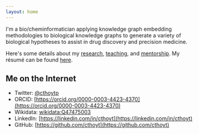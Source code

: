 ```yaml
---
layout: home
---
```

I'm a bio/cheminformatician applying knowledge graph embedding methodologies to
biological knowledge graphs to generate a variety of biological hypotheses to
assist in drug discovery and precision medicine.

Here's some details about my [research](/research.md), [teaching](/teaching.md),
and [mentorship](/mentorship.md). My résumé can be found [here](https://github.com/cthoyt/resume/raw/master/main.pdf).

## Me on the Internet

- Twitter: [@cthoytp](https://twitter.com/cthoytp)
- ORCID: [https://orcid.org/0000-0003-4423-4370](https://orcid.org/0000-0003-4423-4370)
- Wikidata: [wikidata:Q47475003](https://www.wikidata.org/wiki/Q47475003)
- LinkedIn: [https://linkedin.com/in/cthoyt](https://linkedin.com/in/cthoyt)
- GitHub: [https://github.com/cthoyt](https://github.com/cthoyt)
